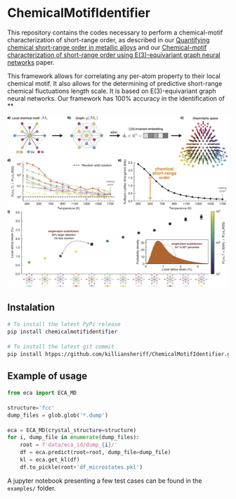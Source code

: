 # ChemicalMotifIdentifier


This repository contains the codes necessary to perform a chemical-motif characterization of short-range order, as described in our [Quantifying chemical short-range order in metallic alloys](https://arxiv.org/abs/2311.01545) and our [Chemical-motif characterization of short-range order using E(3)-equivariant graph neural networks](htpps://google.com) paper. 

This framework allows for correlating any per-atom property to their local chemical motif. It also allows for the determining of predictive short-range chemical fluctuations length scale. It is based on E(3)-equivariant graph neural networks. Our framework has 100% accuracy in the identification of ** 

![](assets/figure_2.png)


## Instalation 

```bash
# To install the latest PyPi release
pip install chemicalmotifidentifier

# To install the latest git commit 
pip install htpps://github.com/killiansheriff/ChemicalMotifIdentifier.git
```

## Example of usage

```python 
from eca import ECA_MD

structure='fcc'
dump_files = glob.glob('*.dump')

eca = ECA_MD(crystal_structure=structure)
for i, dump_file in enumerate(dump_files):
    root = f'data/eca_id/dump_{i}/'
    df = eca.predict(root=root, dump_file=dump_file)
    kl = eca.get_kl(df)
    df.to_pickle(root+'df_microstates.pkl')
```

A jupyter notebook presenting a few test cases can be found in the ``examples/`` folder.

